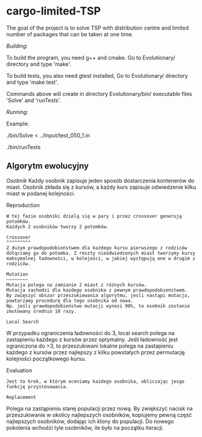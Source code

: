 cargo-limited-TSP
=================

The goal of the project is to solve TSP with distribution centre and limited number of packages that can be taken at one time. 


*Building:*

To build the program, you need g++ and cmake.
Go to Evolutionary/ directory and type 'make'.

To build tests, you also need gtest installed,
Go to Evolutionary/ directory and type 'make test'.

Commands above will create in directory Evolutionary/bin/ 
executable files 'Solve' and 'runTests'.

*Running:*

Example:

./bin/Solve < ../Input/test_050_1.in

./bin/runTests



Algorytm ewolucyjny
-------------------

*Osobnik*
Każdy osobnik zapisuje jeden sposób dostarczenia kontenerów do miast.
Osobnik zkłada się z kursów, a każdy kurs zapisuje odwiedzenie kilku miast w podanej kolejności.

Reproduction
~~~~~~~~~~~~
W tej fazie osobniki dzielą się w pary i przez crossover generują potomków.
Każdych 2 osobników tworzy 2 potomków.

Crossover
^^^^^^^^^
Z dużym prawdopodobieństwem dla każdego kursu pierwszego z rodziców dołączamy go do potomka. Z reszty nieodwiedzonych miast tworzymy kursy maksymalnej ładowności, w kolejości, w jakiej występują one w drugim z rodziców.

Mutation
~~~~~~~~
Mutacja polega na zamianie 2 miast z różnych kursów.
Mutacja zachodzi dla kazdego osobnika z pewnym prawdopodobieństwem. 
By zwięszyć obszar przeszukiewania algorytmu, jesli nastąpi mutacja, powtarzamy procedurę dla tego osobnika od nowa. 
Np. jeśli prawdopodobieństwo mutacji wynosi 90%, to osobnik zostanie zmutowany średnio 10 razy.

Local Search
~~~~~~~~~~~~
W przypadku ograniczenia ładowności do 3, local search polega na zastapieniu każdego z kursów przez optymalny.
Jeśli ładowność jest ograniczona do >3, to przeszukiwani lokalne polega na zastapieniu każdego z kursów przez najlepszy z kilku powstałych przez permutację kolejności początkowego kursu. 

Evaluation
~~~~~~~~~~
Jest to krok, w którym oceniamy każdego osobnika, obliczając jesgo funkcję przystosowania.

Replacement
~~~~~~~~~~~
Polega na zastąpieniu starej populacji przez nową.
By zwiększyć nacisk na przeszukiwanie w okolicy najlepszych osobników, kopiujemy pewną część najlepszych osobników, dodając ich klony do populacji.
Do nowego pokolenia wchodzi tyle osobników, ile było na początku iteracji. 


